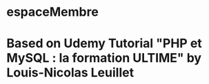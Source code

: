 # espaceMembre

# Based on Udemy Tutorial "PHP et MySQL : la formation ULTIME" by Louis-Nicolas Leuillet

